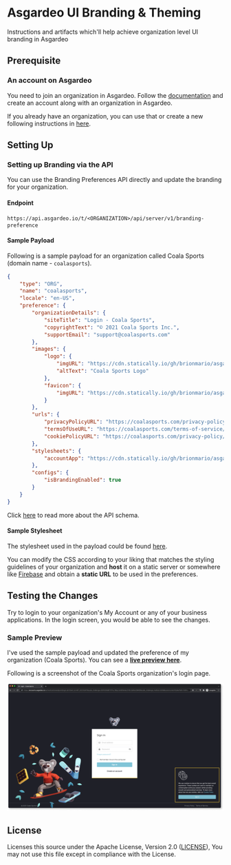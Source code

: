 # Asgardeo UI Branding & Theming

Instructions and artifacts which'll help achieve organization level UI branding in Asgardeo

## Prerequisite

### An account on Asgardeo

You need to join an organization in Asgardeo. Follow the [documentation](https://wso2.com/asgardeo/docs/get-started/create-asgardeo-account/#sign-up) and create an account along with an organization in Asgardeo.

If you already have an organization, you can use that or create a new following instructions in [here](https://wso2.com/asgardeo/docs/guides/your-asgardeo/manage-organizations/#create-an-organization).

## Setting Up

### Setting up Branding via the API

You can use the Branding Preferences API directly and update the branding for your organization.

#### Endpoint

```shell
https://api.asgardeo.io/t/<ORGANIZATION>/api/server/v1/branding-preference
```

#### Sample Payload

Following is a sample payload for an organization called Coala Sports (domain name - `coalasports`).

```json
{
    "type": "ORG",
    "name": "coalasports",
    "locale": "en-US",
    "preference": {
        "organizationDetails": {
            "siteTitle": "Login - Coala Sports",
            "copyrightText": "© 2021 Coala Sports Inc.",
            "supportEmail": "support@coalasports.com"
        },
        "images": {
            "logo": {
                "imgURL": "https://cdn.statically.io/gh/brionmario/asgardeo-branding/main/images/logo.png",
                "altText": "Coala Sports Logo"
            },
            "favicon": {
                "imgURL": "https://cdn.statically.io/gh/brionmario/asgardeo-branding/main/images/favicon.ico"
            }
        },
        "urls": {
            "privacyPolicyURL": "https://coalasports.com/privacy-policy",
            "termsOfUseURL": "https://coalasports.com/terms-of-service/",
            "cookiePolicyURL": "https://coalasports.com/privacy-policy/#cookie-policy"
        },
        "stylesheets": {
            "accountApp": "https://cdn.statically.io/gh/brionmario/asgardeo-branding/main/stylesheets/login-portal.overrides.css"
        },
        "configs": {
            "isBrandingEnabled": true
        }
    }
}
```

Click [here](docs/API-SCHEMA.md) to read more about the API schema.

#### Sample Stylesheet

The stylesheet used in the payload could be found [here](./stylesheets/login-portal.overrides.css).

You can modify the CSS according to your liking that matches the styling guidelines of your organization and **host** it on a static server or somewhere like [Firebase](https://firebase.google.com/docs/storage) and obtain a **static URL** to be used in the preferences.

## Testing the Changes

Try to login to your organization's My Account or any of your business applications. In the login screen, you would be able to see the changes.

### Sample Preview

I've used the sample payload and updated the preference of my organization (Coala Sports). You can see a [**live preview here**](https://myaccount.asgardeo.io/t/coalasports).

Following is a screenshot of the Coala Sports organization's login page.

![image info](./docs/coalasports-login-screen.png)

## License

Licenses this source under the Apache License, Version 2.0 ([LICENSE](LICENSE)), You may not use this file except in compliance with the License.
